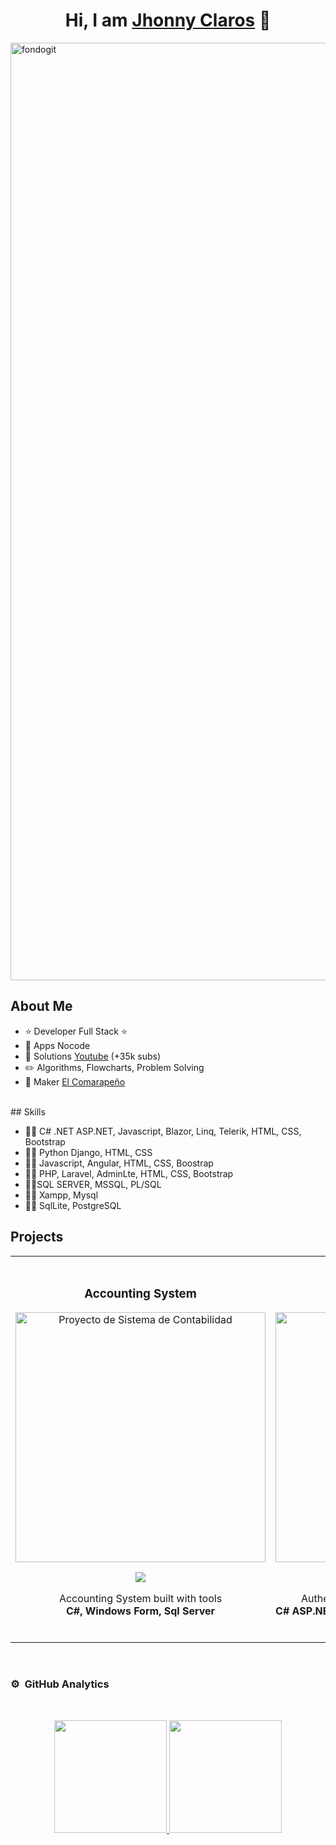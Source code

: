<div align="center">
  <h1 align="center">Hi, I am <a href="#">Jhonny Claros</a> 👋</h1>
</div>
<img src="https://i.ibb.co/S786g7F/fondogit.png" alt="fondogit" border="0" width="1500px" />

## About Me

- ⭐ Developer Full Stack ⭐
- 📲 Apps Nocode
- 🎥 Solutions [Youtube](https://www.youtube.com/@IA-INTERNET-2023?sub_confirmation=1) (+35k subs)
- ✏️ Algorithms, Flowcharts, Problem Solving
- 📗 Maker [El Comarapeño](https://academia-kaled.web.app/)
<br>
## Skills

- 🧑‍💻 C# .NET ASP.NET, Javascript, Blazor, Linq, Telerik, HTML, CSS, Bootstrap
- 👨‍💻 Python Django, HTML, CSS
- 🧑‍💻 Javascript, Angular, HTML, CSS, Boostrap
- 👨‍💻 PHP, Laravel, AdminLte, HTML, CSS, Bootstrap
- 👨‍💻SQL SERVER, MSSQL, PL/SQL
- 👨‍💻 Xampp, Mysql
- 👨‍💻 SqlLite, PostgreSQL

## Projects
<table>
  <tr>
    <td width="40%">
      <h3 align="center">Accounting System</h3>
      <div align="center">
        <img src="https://i.ibb.co/jr06BWS/sistema-contabilidad.png" alt="Proyecto de Sistema de Contabilidad"
          border="0" width="400px" /></a>
        </a>
        <p>
          <a href="https://github.com/Programming-V22/Sistema_Contabilidad" target="_blank">
            <img src="https://img.shields.io/badge/CÓDIGO-ff9?style=for-the-badge&logo=github&logoColor=black">
          </a>
        </p>
        <p>
          Accounting System built with tools
          <br>
          <strong>C#, Windows Form, Sql Server</strong>
        </p>
      </div>
    </td>
    <td width="40%">
      <br>
      <h3 align="center">Authentication JwtBearer</h3>
      <div align="center">
        <img src="https://i.ibb.co/Srg8Yg5/authenticacion.png" alt="Sistema de Authenticacion" border="0"
          width="400px" /></a>
        </a>
        <p>
          <a href="https://github.com/ClarosRJ/Authentication-JWTBearer" target="_blank">
            <img src="https://img.shields.io/badge/CÓDIGO-ff9?style=for-the-badge&logo=github&logoColor=black">
          </a>
        </p>
        <p>Authentication System created using tools <br>
          <strong>C# ASP.NET BlazorWebAssembly App, HTML, CSS, Bootstrap, Entity Framework</strong>
        </p>
      </div>
    </td>
  </tr>
</table>
<br>

### ⚙️ &nbsp;GitHub Analytics
<br>
<p align="center">
  <a href="https://github.com/ClarosRJ">
    <img height="180em"
      src="https://github-readme-stats-eight-theta.vercel.app/api?username=ClarosRJ&show_icons=true&theme=algolia&include_all_commits=true&count_private=true" />
    <img height="180em"
      src="https://github-readme-stats-eight-theta.vercel.app/api/top-langs/?username=ClarosRJ&layout=compact&langs_count=8&theme=algolia" />
  </a>
</p>
